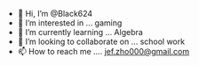 - 👋 Hi, I’m @Black624
- 👀 I’m interested in ... gaming
- 🌱 I’m currently learning ... Algebra
- 💞️ I’m looking to collaborate on ... school work
- 📫 How to reach me .... jef.zho000@gmail.com
<!---
Black624/Black624 is a ✨ special ✨ repository because its `README.md` (this file) appears on your GitHub profile.
You can click the Preview link to take a look at your changes.
--->
